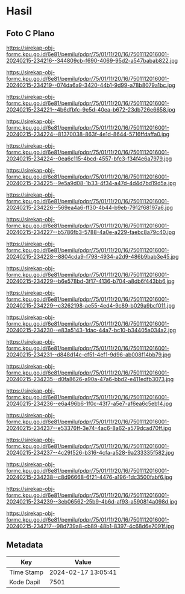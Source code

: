 # Hasil

## Foto C Plano

https://sirekap-obj-formc.kpu.go.id/6e81/pemilu/pdpr/75/01/11/20/16/7501112016001-20240215-234216--344809cb-f690-4069-95d2-a547babab822.jpg

https://sirekap-obj-formc.kpu.go.id/6e81/pemilu/pdpr/75/01/11/20/16/7501112016001-20240215-234219--074da6a9-3420-44b1-9d99-a78b8079a1bc.jpg

https://sirekap-obj-formc.kpu.go.id/6e81/pemilu/pdpr/75/01/11/20/16/7501112016001-20240215-234221--4b6dfbfc-9e5d-40ea-b672-23db726e6658.jpg

https://sirekap-obj-formc.kpu.go.id/6e81/pemilu/pdpr/75/01/11/20/16/7501112016001-20240215-234224--81370038-863f-4e1d-8644-5716ffdaffa0.jpg

https://sirekap-obj-formc.kpu.go.id/6e81/pemilu/pdpr/75/01/11/20/16/7501112016001-20240215-234224--0ea6c115-4bcd-4557-bfc3-f34f4e6a7979.jpg

https://sirekap-obj-formc.kpu.go.id/6e81/pemilu/pdpr/75/01/11/20/16/7501112016001-20240215-234225--9e5a9d08-1b33-4f34-a47d-4d4d7bd19d5a.jpg

https://sirekap-obj-formc.kpu.go.id/6e81/pemilu/pdpr/75/01/11/20/16/7501112016001-20240215-234226--569ea4a6-ff30-4b44-b9eb-7912f68197a6.jpg

https://sirekap-obj-formc.kpu.go.id/6e81/pemilu/pdpr/75/01/11/20/16/7501112016001-20240215-234227--b5786fb3-5788-4a0e-a229-faebc8a79c40.jpg

https://sirekap-obj-formc.kpu.go.id/6e81/pemilu/pdpr/75/01/11/20/16/7501112016001-20240215-234228--8804cda9-f798-4934-a2d9-486b9bab3e45.jpg

https://sirekap-obj-formc.kpu.go.id/6e81/pemilu/pdpr/75/01/11/20/16/7501112016001-20240215-234229--b6e578bd-3f17-4136-b704-a8db6f443bb6.jpg

https://sirekap-obj-formc.kpu.go.id/6e81/pemilu/pdpr/75/01/11/20/16/7501112016001-20240215-234229--c3262198-ae55-4ed4-9c89-b029a9bcf011.jpg

https://sirekap-obj-formc.kpu.go.id/6e81/pemilu/pdpr/75/01/11/20/16/7501112016001-20240215-234230--e83a5143-1dac-44a7-bc10-b34405a034a2.jpg

https://sirekap-obj-formc.kpu.go.id/6e81/pemilu/pdpr/75/01/11/20/16/7501112016001-20240215-234231--d848d14c-cf51-4ef1-9d96-ab008f14bb79.jpg

https://sirekap-obj-formc.kpu.go.id/6e81/pemilu/pdpr/75/01/11/20/16/7501112016001-20240215-234235--d0fa8626-a90a-47a6-bbd2-e411edfb3073.jpg

https://sirekap-obj-formc.kpu.go.id/6e81/pemilu/pdpr/75/01/11/20/16/7501112016001-20240215-234236--e6a496b6-1f0c-43f7-a5e7-af6ea6c5eb14.jpg

https://sirekap-obj-formc.kpu.go.id/6e81/pemilu/pdpr/75/01/11/20/16/7501112016001-20240215-234237--e53376ff-3e74-4ac6-8a62-a579dcad70ff.jpg

https://sirekap-obj-formc.kpu.go.id/6e81/pemilu/pdpr/75/01/11/20/16/7501112016001-20240215-234237--4c29f526-b316-4cfa-a528-9a233335f582.jpg

https://sirekap-obj-formc.kpu.go.id/6e81/pemilu/pdpr/75/01/11/20/16/7501112016001-20240215-234238--c8d96668-6f21-4476-a196-1dc3500fabf6.jpg

https://sirekap-obj-formc.kpu.go.id/6e81/pemilu/pdpr/75/01/11/20/16/7501112016001-20240215-234239--3eb06562-25b9-4b6d-af93-a590814a098d.jpg

https://sirekap-obj-formc.kpu.go.id/6e81/pemilu/pdpr/75/01/11/20/16/7501112016001-20240215-234217--98d739a8-cb89-48b1-8397-4c68d6e7091f.jpg


## Metadata

| Key        | Value               |
| ---------- | ------------------- |
| Time Stamp | 2024-02-17 13:05:41 |
| Kode Dapil | 7501                |



